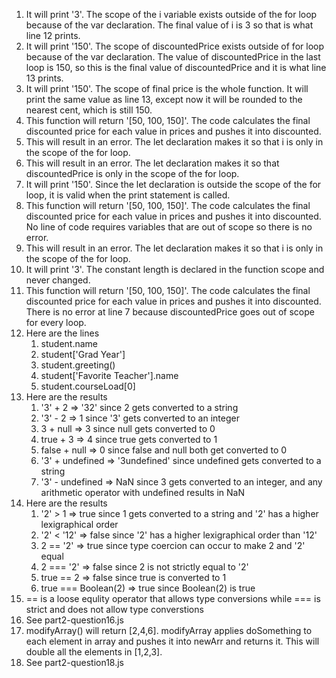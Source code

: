 1. It will print '3'. The scope of the i variable exists outside of the for loop because of the var declaration. The final value of i is 3 so that is what line 12 prints.
2. It will print '150'. The scope of discountedPrice exists outside of for loop because of the var declaration. The value of discountedPrice in the last loop is 150, so this is the final value of discountedPrice and it is what line 13 prints.
3. It will print '150'. The scope of final price is the whole function. It will print the same value as line 13, except now it will be rounded to the nearest cent, which is still 150.
4. This function will return '[50, 100, 150]'. The code calculates the final discounted price for each value in prices and pushes it into discounted.
5. This will result in an error. The let declaration makes it so that i is only in the scope of the for loop.
6. This will result in an error. The let declaration makes it so that discountedPrice is only in the scope of the for loop.
7. It will print '150'. Since the let declaration is outside the scope of the for loop, it is valid when the print statement is called.
8. This function will return '[50, 100, 150]'. The code calculates the final discounted price for each value in prices and pushes it into discounted. No line of code requires variables that are out of scope so there is no error.
9. This will result in an error. The let declaration makes it so that i is only in the scope of the for loop.
10. It will print '3'. The constant length is declared in the function scope and never changed.
11. This function will return '[50, 100, 150]'. The code calculates the final discounted price for each value in prices and pushes it into discounted. There is no error at line 7 because discountedPrice goes out of scope for every loop.
12. Here are the lines
    1. student.name
    2. student['Grad Year']
    3. student.greeting()
    4. student['Favorite Teacher'].name
    5. student.courseLoad[0]
13. Here are the results
    1. '3' + 2 => '32' since 2 gets converted to a string
    2. '3' - 2 => 1 since '3' gets converted to an integer
    3. 3 + null => 3 since null gets converted to 0
    4. true + 3 => 4 since true gets converted to 1
    5. false + null => 0 since false and null both get converted to 0
    6. '3' + undefined => '3undefined' since undefined gets converted to a string
    7. '3' - undefined => NaN since 3 gets converted to an integer, and any arithmetic operator with undefined results in NaN
14. Here are the results
    1. '2' > 1 => true since 1 gets converted to a string and '2' has a higher lexigraphical order
    2. '2' < '12' => false since '2' has a higher lexigraphical order than '12'
    3. 2 == '2' => true since type coercion can occur to make 2 and '2' equal
    4. 2 === '2' => false since 2 is not strictly equal to '2'
    5. true == 2 => false since true is converted to 1
    6. true === Boolean(2) => true since Boolean(2) is true
15. == is a loose equlity operator that allows type conversions while === is strict and does not allow type converstions
16. See part2-question16.js
17. modifyArray() will return [2,4,6]. modifyArray applies doSomething to each element in array and pushes it into newArr and returns it. This will double all the elements in [1,2,3].
18. See part2-question18.js
